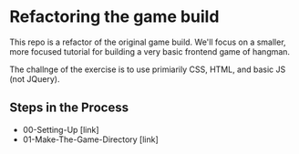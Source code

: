# Refactoring the game build

This repo is a refactor of the original game build.  We'll focus on a smaller, more focused tutorial for building a very basic frontend game of hangman.

The challnge of the exercise is to use primiarily CSS, HTML, and basic JS (not JQuery).

## Steps in the Process

* 00-Setting-Up [link]
* 01-Make-The-Game-Directory [link]